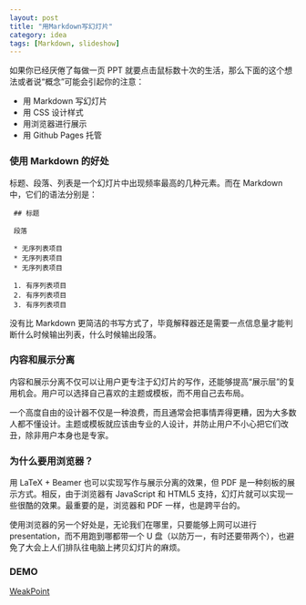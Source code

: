```yaml
---
layout: post
title: "用Markdown写幻灯片"
category: idea
tags: [Markdown, slideshow]
---
```



如果你已经厌倦了每做一页 PPT 就要点击鼠标数十次的生活，那么下面的这个想法或者说“概念”可能会引起你的注意：


* 用 Markdown 写幻灯片
* 用 CSS 设计样式
* 用浏览器进行展示
* 用 Github Pages 托管


### 使用 Markdown 的好处


标题、段落、列表是一个幻灯片中出现频率最高的几种元素。而在 Markdown 中，它们的语法分别是：


	 ## 标题
	 
	 段落

     * 无序列表项目
	 * 无序列表项目
	 * 无序列表项目
	 
	 1. 有序列表项目
	 2. 有序列表项目
	 3. 有序列表项目	 
	 
	 
没有比 Markdown 更简洁的书写方式了，毕竟解释器还是需要一点信息量才能判断什么时候输出列表，什么时候输出段落。


### 内容和展示分离


内容和展示分离不仅可以让用户更专注于幻灯片的写作，还能够提高“展示层”的复用机会。用户可以选择自己喜欢的主题或模板，而不用自己去布局。


一个高度自由的设计器不仅是一种浪费，而且通常会把事情弄得更糟，因为大多数人都不懂设计。主题或模板就应该由专业的人设计，并防止用户不小心把它们改丑，除非用户本身也是专家。


### 为什么要用浏览器？


用 LaTeX + Beamer 也可以实现写作与展示分离的效果，但 PDF 是一种刻板的展示方式。相反，由于浏览器有 JavaScript 和 HTML5 支持，幻灯片就可以实现一些很酷的效果。最重要的是，浏览器和 PDF 一样，也是跨平台的。 


使用浏览器的另一个好处是，无论我们在哪里，只要能够上网可以进行 presentation，而不用跑到哪都带一个 U 盘（以防万一，有时还要带两个），也避免了大会上人们排队往电脑上拷贝幻灯片的麻烦。


### DEMO


[WeakPoint](http://blog.chengyichao.info/weakpoint/) 
